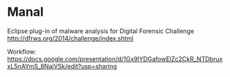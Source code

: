 Manal
=====

Eclipse plug-in of malware analysis for Digital Forensic Challenge http://dfrws.org/2014/challenge/index.shtml

Workflow:
  https://docs.google.com/presentation/d/1Gx9lYDGafowElZc2CkR_NTDbruxxL5nAYmS_8NajVSk/edit?usp=sharing
